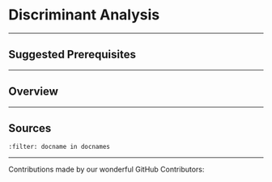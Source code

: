 # Discriminant Analysis

---

## Suggested Prerequisites

---

## Overview

---

## Sources

```{bibliography}
:filter: docname in docnames
```

---

Contributions made by our wonderful GitHub Contributors:
